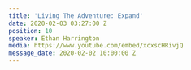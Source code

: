 ```yaml
---
title: 'Living The Adventure: Expand'
date: 2020-02-03 03:27:00 Z
position: 10
speaker: Ethan Harrington
media: https://www.youtube.com/embed/xcxscHRivjQ
message_date: 2020-02-02 10:00:00 Z
---
```



